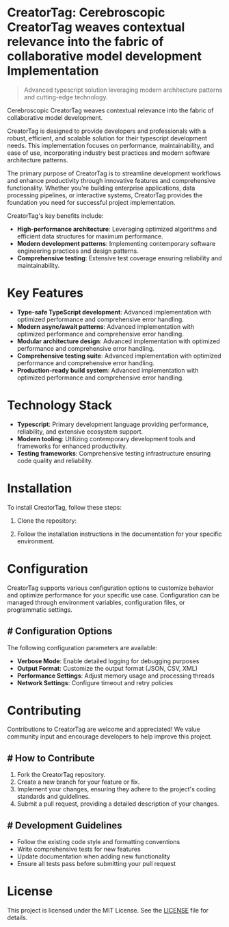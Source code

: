 <!-- fallback_CreatorTag_20250804234049_93696 -->

# CreatorTag: Cerebroscopic CreatorTag weaves contextual relevance into the fabric of collaborative model development Implementation
> Advanced typescript solution leveraging modern architecture patterns and cutting-edge technology.

Cerebroscopic CreatorTag weaves contextual relevance into the fabric of collaborative model development.

CreatorTag is designed to provide developers and professionals with a robust, efficient, and scalable solution for their typescript development needs. This implementation focuses on performance, maintainability, and ease of use, incorporating industry best practices and modern software architecture patterns.

The primary purpose of CreatorTag is to streamline development workflows and enhance productivity through innovative features and comprehensive functionality. Whether you're building enterprise applications, data processing pipelines, or interactive systems, CreatorTag provides the foundation you need for successful project implementation.

CreatorTag's key benefits include:

* **High-performance architecture**: Leveraging optimized algorithms and efficient data structures for maximum performance.
* **Modern development patterns**: Implementing contemporary software engineering practices and design patterns.
* **Comprehensive testing**: Extensive test coverage ensuring reliability and maintainability.

# Key Features

* **Type-safe TypeScript development**: Advanced implementation with optimized performance and comprehensive error handling.
* **Modern async/await patterns**: Advanced implementation with optimized performance and comprehensive error handling.
* **Modular architecture design**: Advanced implementation with optimized performance and comprehensive error handling.
* **Comprehensive testing suite**: Advanced implementation with optimized performance and comprehensive error handling.
* **Production-ready build system**: Advanced implementation with optimized performance and comprehensive error handling.

# Technology Stack

* **Typescript**: Primary development language providing performance, reliability, and extensive ecosystem support.
* **Modern tooling**: Utilizing contemporary development tools and frameworks for enhanced productivity.
* **Testing frameworks**: Comprehensive testing infrastructure ensuring code quality and reliability.

# Installation

To install CreatorTag, follow these steps:

1. Clone the repository:


2. Follow the installation instructions in the documentation for your specific environment.

# Configuration

CreatorTag supports various configuration options to customize behavior and optimize performance for your specific use case. Configuration can be managed through environment variables, configuration files, or programmatic settings.

## # Configuration Options

The following configuration parameters are available:

* **Verbose Mode**: Enable detailed logging for debugging purposes
* **Output Format**: Customize the output format (JSON, CSV, XML)
* **Performance Settings**: Adjust memory usage and processing threads
* **Network Settings**: Configure timeout and retry policies

# Contributing

Contributions to CreatorTag are welcome and appreciated! We value community input and encourage developers to help improve this project.

## # How to Contribute

1. Fork the CreatorTag repository.
2. Create a new branch for your feature or fix.
3. Implement your changes, ensuring they adhere to the project's coding standards and guidelines.
4. Submit a pull request, providing a detailed description of your changes.

## # Development Guidelines

* Follow the existing code style and formatting conventions
* Write comprehensive tests for new features
* Update documentation when adding new functionality
* Ensure all tests pass before submitting your pull request

# License

This project is licensed under the MIT License. See the [LICENSE](https://github.com/coralnws/CreatorTag/blob/main/LICENSE) file for details.
